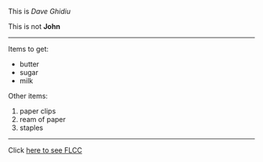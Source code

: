 This is *Dave Ghidiu*

This is not **John**

---

Items to get:
* butter
* sugar
* milk

Other items:
1. paper clips
2. ream of paper
3. staples

---

Click [here to see FLCC](https://www.flcc.edu)

